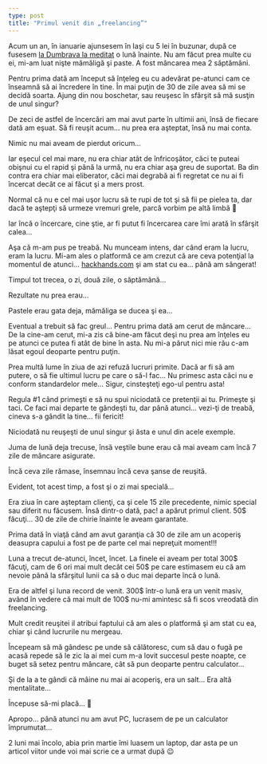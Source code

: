 ```yaml
---
type: post
title: "Primul venit din „freelancing”"
---
```


Acum un an, în ianuarie ajunsesem în Iaşi cu 5 lei în buzunar, după ce fusesem [la Dumbrava la meditat](http://meditatie.ro) o lună înainte. Nu am făcut prea multe cu ei, mi-am luat nişte mămăligă şi paste. A fost mâncarea mea 2 săptămâni.

Pentru prima dată am început să înţeleg eu cu adevărat pe-atunci cam ce înseamnă să ai încredere în tine. În mai puţin de 30 de zile avea să mi se decidă soarta. Ajung din nou boschetar, sau reuşesc în sfârşit să mă susţin de unul singur?

De zeci de astfel de încercări am mai avut parte în ultimii ani, însă de fiecare dată am eşuat. Să fi reuşit acum… nu prea era aşteptat, însă nu mai conta.

Nimic nu mai aveam de pierdut oricum…

Iar eşecul cel mai mare, nu era chiar atât de înfricoşător, căci te puteai obişnui cu el rapid şi până la urmă, nu era chiar aşa greu de suportat. Ba din contra era chiar mai eliberator, căci mai degrabă ai fi regretat ce nu ai fi încercat decât ce ai făcut şi a mers prost.

Normal că nu e cel mai uşor lucru să te rupi de tot şi să fii pe pielea ta, dar dacă te aştepţi să urmeze vremuri grele, parcă vorbim pe altă limbă 🙂

Iar încă o încercare, cine ştie, ar fi putut fi încercarea care îmi arată în sfârşit calea…

Aşa că m-am pus pe treabă. Nu munceam intens, dar când eram la lucru, eram la lucru. Mi-am ales o platformă ce am crezut că are ceva potenţial la momentul de atunci… [hackhands.com](https://hackhands.com/adrianharabula/) şi am stat cu ea… până am sângerat!

Timpul tot trecea, o zi, două zile, o săptămână…

Rezultate nu prea erau…

Pastele erau gata deja, mămăliga se ducea şi ea…

Eventual a trebuit să fac greul… Pentru prima dată am cerut de mâncare… De la cine-am cerut, mi-a zis că bine-am făcut deşi nu prea am înţeles eu pe atunci ce putea fi atât de bine în asta. Nu mi-a părut nici mie rău c-am lăsat egoul deoparte pentru puţin.

Prea multă lume în ziua de azi refuză lucruri primite. Dacă ar fi să am putere, o să fie ultimul lucru pe care o să-l fac… Nu primesc asta căci nu e conform standardelor mele… Sigur, cinsteşteţi ego-ul pentru asta!

Regula #1 când primeşti e să nu spui niciodată ce pretenţii ai tu. Primeşte şi taci. Ce faci mai departe te gândeşti tu, dar până atunci… vezi-ţi de treabă, cineva s-a gândit la tine… fii fericit!

Niciodată nu reuşeşti de unul singur şi ăsta e unul din acele exemple.

Juma de lună deja trecuse, însă veştile bune erau că mai aveam cam încă 7 zile de mâncare asigurate.

Încă ceva zile rămase, însemnau încă ceva şanse de reuşită.

Evident, tot acest timp, a fost şi o zi mai specială…

Era ziua în care aşteptam clienţi, ca şi cele 15 zile precedente, nimic special sau diferit nu făcusem. Însă dintr-o dată, pac! a apărut primul client. 50$ făcuţi… 30 de zile de chirie înainte le aveam garantate.

Prima dată în viaţă când am avut garanţia că 30 de zile am un acoperiş deasupra capului a fost pe de parte cel mai nepreţuit moment!!!

Luna a trecut de-atunci, încet, încet. La finele ei aveam per total 300$ făcuţi, cam de 6 ori mai mult decât cei 50$ pe care estimasem eu că am nevoie până la sfârşitul lunii ca să o duc mai departe încă o lună.

Era de altfel şi luna record de venit. 300$ într-o lună era un venit masiv, având în vedere că mai mult de 100$ nu-mi amintesc să fi scos vreodată din freelancing.

Mult credit reuşitei il atribui faptului că am ales o platformă şi am stat cu ea, chiar şi când lucrurile nu mergeau.

Începeam să mă gândesc pe unde să călătoresc, cum să dau o fugă pe acasă repede să le zic la ai mei cum m-a lovit succesul peste noapte, ce buget să setez pentru mâncare, cât să pun deoparte pentru calculator…

Şi de la a te gândi că mâine nu mai ai acoperiş, era un salt… Era altă mentalitate…

Începuse să-mi placă… 🙂

Apropo… până atunci nu am avut PC, lucrasem de pe un calculator împrumutat…

2 luni mai încolo, abia prin martie îmi luasem un laptop, dar asta pe un articol viitor unde voi mai scrie ce a urmat după 😉